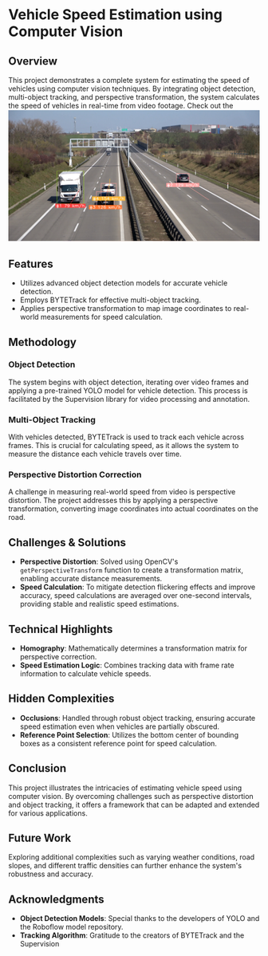 # Vehicle Speed Estimation using Computer Vision

## Overview
This project demonstrates a complete system for estimating the speed of vehicles using computer vision techniques. By integrating object detection, multi-object tracking, and perspective transformation, the system calculates the speed of vehicles in real-time from video footage.
Check out the [![Demo Video](image.png)](https://drive.google.com/drive/folders/1arEAoWKoFXuqoXD7FPxJ1ydpRjwgQ3hg?usp=sharing)

## Features
- Utilizes advanced object detection models for accurate vehicle detection.
- Employs BYTETrack for effective multi-object tracking.
- Applies perspective transformation to map image coordinates to real-world measurements for speed calculation.

## Methodology
### Object Detection
The system begins with object detection, iterating over video frames and applying a pre-trained YOLO model for vehicle detection. This process is facilitated by the Supervision library for video processing and annotation.

### Multi-Object Tracking
With vehicles detected, BYTETrack is used to track each vehicle across frames. This is crucial for calculating speed, as it allows the system to measure the distance each vehicle travels over time.

### Perspective Distortion Correction
A challenge in measuring real-world speed from video is perspective distortion. The project addresses this by applying a perspective transformation, converting image coordinates into actual coordinates on the road.

## Challenges & Solutions
- **Perspective Distortion**: Solved using OpenCV's `getPerspectiveTransform` function to create a transformation matrix, enabling accurate distance measurements.
- **Speed Calculation**: To mitigate detection flickering effects and improve accuracy, speed calculations are averaged over one-second intervals, providing stable and realistic speed estimations.

## Technical Highlights
- **Homography**: Mathematically determines a transformation matrix for perspective correction.
- **Speed Estimation Logic**: Combines tracking data with frame rate information to calculate vehicle speeds.

## Hidden Complexities
- **Occlusions**: Handled through robust object tracking, ensuring accurate speed estimation even when vehicles are partially obscured.
- **Reference Point Selection**: Utilizes the bottom center of bounding boxes as a consistent reference point for speed calculation.

## Conclusion
This project illustrates the intricacies of estimating vehicle speed using computer vision. By overcoming challenges such as perspective distortion and object tracking, it offers a framework that can be adapted and extended for various applications.

## Future Work
Exploring additional complexities such as varying weather conditions, road slopes, and different traffic densities can further enhance the system's robustness and accuracy.

## Acknowledgments
- **Object Detection Models**: Special thanks to the developers of YOLO and the Roboflow model repository.
- **Tracking Algorithm**: Gratitude to the creators of BYTETrack and the Supervision
